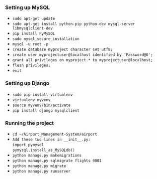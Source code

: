 
### Setting up MySQL

- `sudo apt-get update`
- `sudo apt-get install python-pip python-dev mysql-server libmysqlclient-dev`
- `pip install PyMySQL`
- `sudo mysql_secure_installation`
- `mysql -u root -p`
- `create database myproject character set utf8;`
- `create user myprojectuser@localhost identified by 'Password@0';`
- `grant all privileges on myproject.* to myprojectuser@localhost;`
- `flush privileges;`
- `exit`


### Setting up Django

- `sudo pip install virtualenv`
- `virtualenv myvenv`
- `source myvenv/bin/activate`
- `pip install django mysqlclient`

### Running the project

- `cd ~/Airport_Management-System/airport`
- `Add these two lines in __init__.py: `
<br> `import pymysql `
<br> `pymysql.install_as_MySQLdb()`
- `python manage.py makemigrations`
- `python manage.py sqlmigrate flights 0001`
- `python manage.py migrate`
- `python manage.py runserver`


